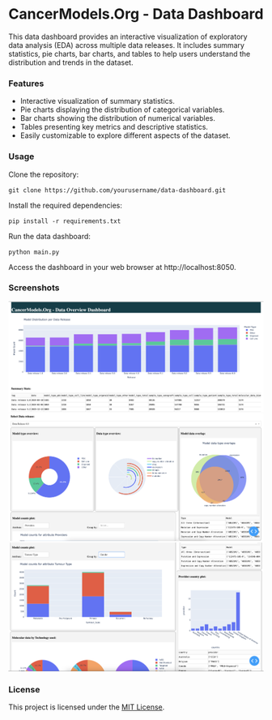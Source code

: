 # CancerModels.Org - Data Dashboard

This data dashboard provides an interactive visualization of exploratory data analysis (EDA) across multiple data releases. 
It includes summary statistics, pie charts, bar charts, and tables to help users understand the distribution and trends in the dataset.

### Features
- Interactive visualization of summary statistics.
- Pie charts displaying the distribution of categorical variables.
- Bar charts showing the distribution of numerical variables.
- Tables presenting key metrics and descriptive statistics.
- Easily customizable to explore different aspects of the dataset.

### Usage
Clone the repository:
```
git clone https://github.com/yourusername/data-dashboard.git
```
Install the required dependencies:
```
pip install -r requirements.txt
```

Run the data dashboard:
```
python main.py
```

Access the dashboard in your web browser at http://localhost:8050.

### Screenshots
![Dashboard landing panel](img/img1.png)
![Dashboard 2nd panel](img/img2.png)
![Dashboard 3rd panel](img/img3.png)

### License
This project is licensed under the [MIT License](https://github.com/PDCMFinder/data-dashboard#MIT-1-ov-file).